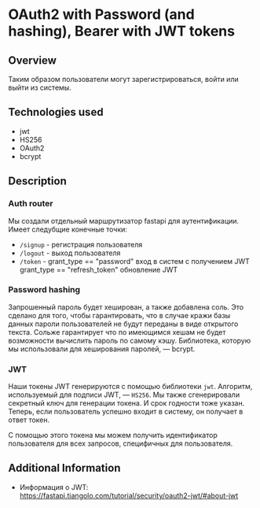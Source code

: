 # OAuth2 with Password (and hashing), Bearer with JWT tokens

## Overview
Таким образом пользователи могут зарегистрироваться, войти или выйти из системы.

## Technologies used
- jwt
- HS256
- OAuth2
- bcrypt

## Description

### Auth router
Мы создали отдельный маршрутизатор fastapi для аутентификации.
Имеет следубщие конечные точки:
- `/signup` - регистрация пользователя
- `/logout` - выход пользователя
- `/token` -
	grant_type == "password" вход в систем с получением JWT
	grant_type == "refresh_token" обновление JWT

### Password hashing
Запрошенный пароль будет хеширован, а также добавлена соль. Это сделано для того, чтобы гарантировать, что в случае кражи базы данных пароли пользователей не будут переданы в виде открытого текста. Сольже гарантирует что по имеющимся хешам не будет возможности вычислить пароль по самому кэшу. Библиотека, которую мы использовали для хеширования паролей, — bcrypt.

### JWT

Наши токены JWT генерируются с помощью библиотеки `jwt`. Алгоритм, используемый для подписи JWT, — `HS256`. Мы также сгенерировали секретный ключ для генерации токена. И срок годности тоже указан. Теперь, если пользователь успешно входит в систему, он получает в ответ токен.

С помощью этого токена мы можем получить идентификатор пользователя для всех запросов, специфичных для пользователя.

## Additional Information

- Информация о JWT: https://fastapi.tiangolo.com/tutorial/security/oauth2-jwt/#about-jwt
